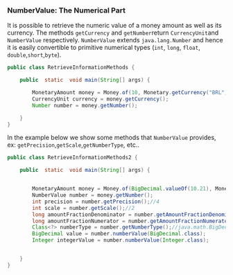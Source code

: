 ### NumberValue: The Numerical Part

It is possible to retrieve the numeric value of a money amount as well as its currency. The methods `getCurrency` and `getNumber`return `CurrencyUnit`and  `NumberValue` respectively. `NumberValue` extends `java.lang.Number` and hence it is easily convertible to primitive  numerical types (`int`, `long`, `float`, `double`,`short`,`byte`).

```java
public class RetrieveInformationMethods {

    public  static  void main(String[] args) {

        MonetaryAmount money = Money.of(10, Monetary.getCurrency("BRL"));
        CurrencyUnit currency = money.getCurrency();
        Number number = money.getNumber();

    }
}
```
In the example below we show some methods that `NumberValue` provides, ex:   `getPrecision`,`getScale`,`getNumberType`, etc..


```java
public class RetrieveInformationMethods2 {

    public  static  void main(String[] args) {


        MonetaryAmount money = Money.of(BigDecimal.valueOf(10.21), Monetary.getCurrency("BRL"));
        NumberValue number = money.getNumber();
        int precision = number.getPrecision();//4
        int scale = number.getScale();//2
        long amountFractionDenominator = number.getAmountFractionDenominator();//21
        long amountFractionNumerator = number.getAmountFractionNumerator();//10
        Class<?> numberType = number.getNumberType();//java.math.BigDecimal
        BigDecimal value = number.numberValue(BigDecimal.class);
        Integer integerValue = number.numberValue(Integer.class);


    }
}
```